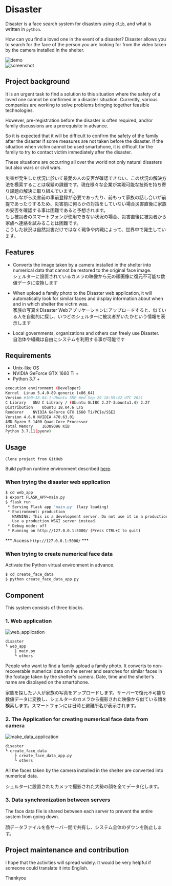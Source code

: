 # Disaster
Disaster is a face search system for disasters using `dlib`, and what is written in `python`.  

How can you find a loved one in the event of a disaster? Disaster allows you to search for the face of the person you are looking for from the video taken by the camera installed in the shelter.  

![demo](./demo.gif  )  
![screenshot](https://user-images.githubusercontent.com/93259837/139792630-06f66eef-2b41-4bbf-8c00-6c57ac811974.png)

## Project background
It is an urgent task to find a solution to this situation where the safety of a loved one cannot be confirmed in a disaster situation. 
Currently, various companies are working to solve problems bringing together feasible technologies. 

However, pre-registration before the disaster is often required, and/or family discussions are a prerequisite in advance. 

So it is expected that it will be difficult to confirm the safety of the family after the disaster if some measures are not taken before the disaster. 
If the situation when victim cannot be used smartphone, it is difficult for the family to try to contact victim immediately after the disaster. 

These situations are occurring all over the world not only natural disasters but also wars or civil wars.  

災害が発生した状況に於いて最愛の人の安否が確認できない、この状況の解決方法を模索することは喫緊の課題です。現在様々な企業が実現可能な技術を持ち寄り課題の解決に取り組んでいます。  
しかしながら災害前の事前登録が必要であったり、前もって家族の話し合いが前提であったりするため、災害前に何らかの対策をしていない場合災害直後に家族の安否を確認する事は困難であると予想されます。  
もし被災者のスマートフォンが使用できない状況の場合、災害直後に被災者から家族へ連絡を試みることは困難です。  
こうした状況は自然災害だけではなく戦争や内戦によって、世界中で発生しています。


## Features
  * Converts the image taken by a camera installed in the shelter into numerical data that cannot be restored to the original face image.  
  シェルターに設置されているカメラの映像から元の顔画像に復元不可能な数値データに変換します  

* When upload a family photo to the Disaster web application, it will automatically look for similar faces and display information about when and in which shelter the victim was.  
家族の写真をDisaster Webアプリケーションにアップロードすると、似ている人を自動的に探し、いつどのシェルターに被災者がいたかという情報を表示します  

* Local governments, organizations and others can freely use Disaster.  
自治体や組織は自由にシステムを利用する事が可能です  

## Requirements
* Unix-like OS
* NVIDIA GeForce GTX 1660 Ti +
* Python 3.7 +
```bash
execution environment (Developer)
Kernel	Linux 5.4.0-89-generic (x86_64)
Version	#100~18.04.1-Ubuntu SMP Wed Sep 29 10:59:42 UTC 2021
C Library	GNU C Library / (Ubuntu GLIBC 2.27-3ubuntu1.4) 2.27
Distribution	Ubuntu 18.04.6 LTS
Renderer	NVIDIA GeForce GTX 1660 Ti/PCIe/SSE2
Version	4.6.0 NVIDIA 470.63.01
AMD Ryzen 5 1400 Quad-Core Processor
Total Memory	16389096 KiB
Python 3.7.11(pyenv)
```
  
## Usage  
```
Clone project from GitHub
```
Build python runtime environment described <a href="doc/Build_python_runtime_environment.md">here</a>.

### When trying the disaster web application
```bash
$ cd web_app
$ export FLASK_APP=main.py
$ flask run
 * Serving Flask app 'main.py' (lazy loading)
 * Environment: production
   WARNING: This is a development server. Do not use it in a production deployment.
   Use a production WSGI server instead.
 * Debug mode: off
 * Running on http://127.0.0.1:5000/ (Press CTRL+C to quit)
```
*** Access `http://127.0.0.1:5000/` ***

### When trying to create numerical face data
Activate the Python virtual environment in advance.
```bash
$ cd create_face_data
$ python create_face_data_app.py 
```

## Component
This system consists of three blocks.
### 1. Web application  
![web_application](https://user-images.githubusercontent.com/93259837/139513838-3e22fb8e-f9b7-4c88-aa7c-2ec4aa72cdd4.png)  
```bash
disaster
└ web_app
    ├ main.py
    └ others
```
People who want to find a family upload a family photo. It converts to non-recoverable numerical data on the server and searches for similar faces in the footage taken by the shelter's camera. Date, time and the shelter's name are displayed on the smartphone.  

家族を探したい人が家族の写真をアップロードします。サーバーで復元不可能な数値データに変換し、シェルターのカメラから撮影された映像から似ている顔を検索します。スマートフォンには日時と避難所名が表示されます。  

### 2. The Application for creating numerical face data from camera
![make_data_application](https://user-images.githubusercontent.com/93259837/139513900-7dd066a4-5295-4ae6-aa49-d3e6feb01cd6.png)  
```bash
disaster
└ create_face_data
    ├ create_face_data_app.py
    └ others
```
All the faces taken by the camera installed in the shelter are converted into numerical data.  

シェルターに設置されたカメラで撮影された大勢の顔を全てデータ化します。  

### 3. Data synchronization between servers
The face data file is shared between each server to prevent the entire system from going down.  

顔データファイルを各サーバー間で共有し、システム全体のダウンを防止します。  

## Project maintenance and contribution
I hope that the activities will spread widely. It would be very helpful if someone could translate it into English. 

Thankyou

